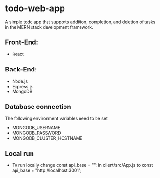 # todo-web-app
A simple todo app that supports addition, completion, and deletion of tasks in the MERN stack development framework. 
## Front-End:
  - React
## Back-End:
  - Node.js
  - Express.js
  - MongoDB

## Database connection
The following environment variables need to be set
- MONGODB_USERNAME
- MONGODB_PASSWORD
- MONGODB_CLUSTER_HOSTNAME

## Local run
- To run locally change const api_base = ""; in client/src/App.js to const api_base = "http://localhost:3001";
